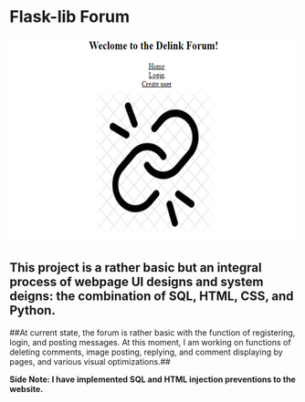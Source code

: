 # Flask-lib Forum
<img src="Delink.png" alt="Delink" width='535px' height='360px'>

## This project is a rather basic but an integral process of webpage UI designs and system deigns: the combination of SQL, HTML, CSS, and Python. ##

##At current state, the forum is rather basic with the function of registering, login, and posting messages. At this moment, I am working on functions of deleting comments, image posting, replying, and comment displaying by pages, and various visual optimizations.##

**__Side Note__: I have implemented SQL and HTML injection preventions to the website.**
